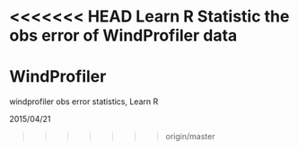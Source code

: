 <<<<<<< HEAD
Learn R
Statistic the obs error of WindProfiler data
=======
# WindProfiler
windprofiler obs error statistics, Learn R 


2015/04/21
>>>>>>> origin/master
